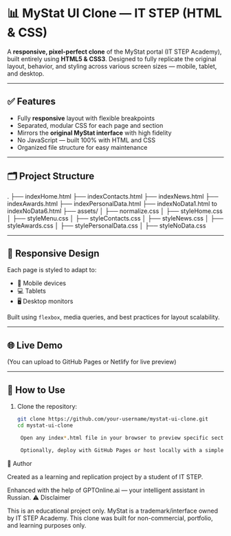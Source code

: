 # 📊 MyStat UI Clone — IT STEP (HTML & CSS)

A **responsive, pixel-perfect clone** of the MyStat portal (IT STEP Academy), built entirely using **HTML5 & CSS3**. Designed to fully replicate the original layout, behavior, and styling across various screen sizes — mobile, tablet, and desktop.

---

## ✅ Features

- Fully **responsive** layout with flexible breakpoints
- Separated, modular CSS for each page and section
- Mirrors the **original MyStat interface** with high fidelity
- No JavaScript — built 100% with HTML and CSS
- Organized file structure for easy maintenance

---

## 🗂️ Project Structure

.
├── indexHome.html
├── indexContacts.html
├── indexNews.html
├── indexAwards.html
├── indexPersonalData.html
├── indexNoData1.html to indexNoData6.html
├── assets/
│ ├── normalize.css
│ ├── styleHome.css
│ ├── styleMenu.css
│ ├── styleContacts.css
│ ├── styleNews.css
│ ├── styleAwards.css
│ ├── stylePersonalData.css
│ ├── styleNoData.css


---

## 📱 Responsive Design

Each page is styled to adapt to:
- 📱 Mobile devices
- 💻 Tablets
- 🖥️ Desktop monitors

Built using `flexbox`, media queries, and best practices for layout scalability.

---

## 🌐 Live Demo

(You can upload to GitHub Pages or Netlify for live preview)

---

## 📌 How to Use

1. Clone the repository:
   ```bash
   git clone https://github.com/your-username/mystat-ui-clone.git
   cd mystat-ui-clone

    Open any index*.html file in your browser to preview specific sections.

    Optionally, deploy with GitHub Pages or host locally with a simple server.

🧠 Author

Created as a learning and replication project by a student of IT STEP.

Enhanced with the help of GPTOnline.ai — your intelligent assistant in Russian.
⚠️ Disclaimer

This is an educational project only. MyStat is a trademark/interface owned by IT STEP Academy. This clone was built for non-commercial, portfolio, and learning purposes only.
